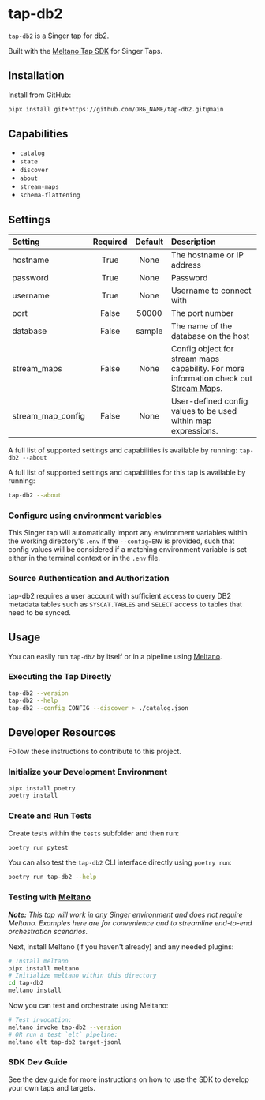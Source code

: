 # tap-db2

`tap-db2` is a Singer tap for db2.

Built with the [Meltano Tap SDK](https://sdk.meltano.com) for Singer Taps.

## Installation

Install from GitHub:

```bash
pipx install git+https://github.com/ORG_NAME/tap-db2.git@main
```

## Capabilities

* `catalog`
* `state`
* `discover`
* `about`
* `stream-maps`
* `schema-flattening`

## Settings

| Setting             | Required | Default | Description |
|:--------------------|:--------:|:-------:|:------------|
| hostname            | True     | None    | The hostname or IP address |
| password            | True     | None    | Password    |
| username            | True     | None    | Username to connect with |
| port                | False    | 50000   | The port number |
| database            | False    | sample  | The name of the database on the host |
| stream_maps         | False    | None    | Config object for stream maps capability. For more information check out [Stream Maps](https://sdk.meltano.com/en/latest/stream_maps.html). |
| stream_map_config   | False    | None    | User-defined config values to be used within map expressions. |

A full list of supported settings and capabilities is available by running: `tap-db2 --about`

A full list of supported settings and capabilities for this
tap is available by running:

```bash
tap-db2 --about
```

### Configure using environment variables

This Singer tap will automatically import any environment variables within the working directory's
`.env` if the `--config=ENV` is provided, such that config values will be considered if a matching
environment variable is set either in the terminal context or in the `.env` file.

### Source Authentication and Authorization

tap-db2 requires a user account with sufficient access to query DB2 metadata tables such as `SYSCAT.TABLES` and `SELECT` access to tables that need to be synced.

## Usage

You can easily run `tap-db2` by itself or in a pipeline using [Meltano](https://meltano.com/).

### Executing the Tap Directly

```bash
tap-db2 --version
tap-db2 --help
tap-db2 --config CONFIG --discover > ./catalog.json
```

## Developer Resources

Follow these instructions to contribute to this project.

### Initialize your Development Environment

```bash
pipx install poetry
poetry install
```

### Create and Run Tests

Create tests within the `tests` subfolder and
  then run:

```bash
poetry run pytest
```

You can also test the `tap-db2` CLI interface directly using `poetry run`:

```bash
poetry run tap-db2 --help
```

### Testing with [Meltano](https://www.meltano.com)

_**Note:** This tap will work in any Singer environment and does not require Meltano.
Examples here are for convenience and to streamline end-to-end orchestration scenarios._

Next, install Meltano (if you haven't already) and any needed plugins:

```bash
# Install meltano
pipx install meltano
# Initialize meltano within this directory
cd tap-db2
meltano install
```

Now you can test and orchestrate using Meltano:

```bash
# Test invocation:
meltano invoke tap-db2 --version
# OR run a test `elt` pipeline:
meltano elt tap-db2 target-jsonl
```

### SDK Dev Guide

See the [dev guide](https://sdk.meltano.com/en/latest/dev_guide.html) for more instructions on how to use the SDK to
develop your own taps and targets.
